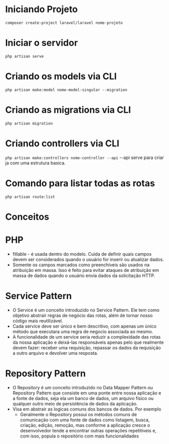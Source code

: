 # Iniciando Projeto
```composer create-project laravel/laravel nome-projeto```

# Iniciar o servidor
```php artisan serve```

# Criando os models via CLI
```php artisan make:model nome-model-singular --migration```

# Criando as migrations via CLI
```php artisan migration```

# Criando controllers via CLI
```php artisan make:controllers nome-controller --api``` --api serve para criar ja com uma estrutura basica.

# Comando para listar todas as rotas
```php artisan route:list```


# Conceitos

# PHP
- fillable - é usada dentro do modelo. Cuida de definir quais campos devem ser considerados quando o usuário for inserir ou atualizar dados. 
- Somente os campos marcados como preenchíveis são usados na atribuição em massa. Isso é feito para evitar ataques de atribuição em massa de dados quando o usuário envia dados da solicitação HTTP.

# Service Pattern
- O Service é um conceito introduzido no Service Pattern. Ele tem como objetivo abstrair regras de negócio das rotas, além de tornar nosso código mais reutilizável.
- Cada service deve ser único e bem descritivo, com apenas um único método que executara uma regra de negocio associada ao mesmo.
- A funcionalidade de um service seria  reduzir a complexidade das rotas da nossa aplicação e deixá-las responsáveis apenas pelo que realmente devem fazer: receber uma requisição, repassar os dados da requisição a outro arquivo e devolver uma resposta.

# Repository Pattern
- O Repository é um conceito introduzido no Data Mapper Pattern ou Repository Pattern que consiste em uma ponte entre nossa aplicação e a fonte de dados, seja ela um banco de dados, um arquivo físico ou qualquer outro meio de persistência de dados da aplicação.
- Visa em abstrair as logicas comuns dos bancos de dados. Por exemplo
    - Geralmente o Repository possui os métodos comuns de comunicação com uma fonte de dados como listagem, busca, criação, edição, remoção, mas conforme a aplicação cresce o desenvolvedor tende a encontrar outras operações repetitíveis e, com isso, popula o repositório com mais funcionalidades

